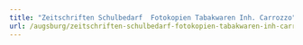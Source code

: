 ```yaml
---
title: "Zeitschriften Schulbedarf  Fotokopien Tabakwaren Inh. Carrozzo"
url: /augsburg/zeitschriften-schulbedarf-fotokopien-tabakwaren-inh-carrozzo/
---
```

